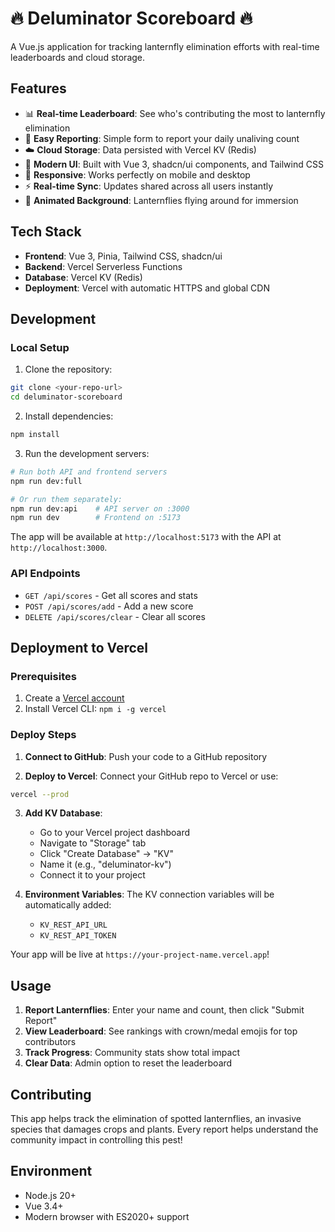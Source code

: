 # 🔥 Deluminator Scoreboard 🔥

A Vue.js application for tracking lanternfly elimination efforts with real-time leaderboards and cloud storage.

## Features

- 📊 **Real-time Leaderboard**: See who's contributing the most to lanternfly elimination
- 🎯 **Easy Reporting**: Simple form to report your daily unaliving count
- ☁️ **Cloud Storage**: Data persisted with Vercel KV (Redis)
- 🎨 **Modern UI**: Built with Vue 3, shadcn/ui components, and Tailwind CSS
- 📱 **Responsive**: Works perfectly on mobile and desktop
- ⚡ **Real-time Sync**: Updates shared across all users instantly
- 🦗 **Animated Background**: Lanternflies flying around for immersion

## Tech Stack

- **Frontend**: Vue 3, Pinia, Tailwind CSS, shadcn/ui
- **Backend**: Vercel Serverless Functions
- **Database**: Vercel KV (Redis)
- **Deployment**: Vercel with automatic HTTPS and global CDN

## Development

### Local Setup

1. Clone the repository:
```bash
git clone <your-repo-url>
cd deluminator-scoreboard
```

2. Install dependencies:
```bash
npm install
```

3. Run the development servers:
```bash
# Run both API and frontend servers
npm run dev:full

# Or run them separately:
npm run dev:api    # API server on :3000
npm run dev        # Frontend on :5173
```

The app will be available at `http://localhost:5173` with the API at `http://localhost:3000`.

### API Endpoints

- `GET /api/scores` - Get all scores and stats
- `POST /api/scores/add` - Add a new score
- `DELETE /api/scores/clear` - Clear all scores

## Deployment to Vercel

### Prerequisites

1. Create a [Vercel account](https://vercel.com)
2. Install Vercel CLI: `npm i -g vercel`

### Deploy Steps

1. **Connect to GitHub**: Push your code to a GitHub repository

2. **Deploy to Vercel**: Connect your GitHub repo to Vercel or use:
```bash
vercel --prod
```

3. **Add KV Database**:
   - Go to your Vercel project dashboard
   - Navigate to "Storage" tab
   - Click "Create Database" → "KV"
   - Name it (e.g., "deluminator-kv")
   - Connect it to your project

4. **Environment Variables**: The KV connection variables will be automatically added:
   - `KV_REST_API_URL`
   - `KV_REST_API_TOKEN`

Your app will be live at `https://your-project-name.vercel.app`!

## Usage

1. **Report Lanternflies**: Enter your name and count, then click "Submit Report"
2. **View Leaderboard**: See rankings with crown/medal emojis for top contributors
3. **Track Progress**: Community stats show total impact
4. **Clear Data**: Admin option to reset the leaderboard

## Contributing

This app helps track the elimination of spotted lanternflies, an invasive species that damages crops and plants. Every report helps understand the community impact in controlling this pest!

## Environment

- Node.js 20+
- Vue 3.4+
- Modern browser with ES2020+ support
